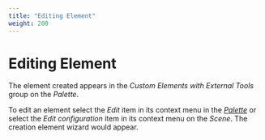 ```yaml
---
title: "Editing Element"
weight: 200
---
```



# Editing Element

The element created appears in the _Custom Elements with External Tools_ group on the _Palette_.

To edit an element select the _Edit_ item in its context menu in the [_Palette_](../introduction/workflow-designer-window-components) or select the _Edit configuration_ item in its context menu on the _Scene_. The creation element wizard would appear.
